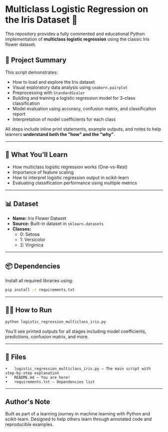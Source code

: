 # Multiclass Logistic Regression on the Iris Dataset 🌸

This repository provides a fully commented and educational Python implementation of **multiclass logistic regression** using the classic Iris flower dataset.

## 🚀 Project Summary

This script demonstrates:

- How to load and explore the Iris dataset
- Visual exploratory data analysis using `seaborn.pairplot`
- Preprocessing with `StandardScaler`
- Building and training a logistic regression model for 3-class classification
- Model evaluation using accuracy, confusion matrix, and classification report
- Interpretation of model coefficients for each class

All steps include inline print statements, example outputs, and notes to help learners **understand both the "how" and the "why"**.

---

## 🧠 What You’ll Learn

- How multiclass logistic regression works (One-vs-Rest)
- Importance of feature scaling
- How to interpret logistic regression output in scikit-learn
- Evaluating classification performance using multiple metrics

---

## 📊 Dataset

- **Name:** Iris Flower Dataset
- **Source:** Built-in dataset in `sklearn.datasets`
- **Classes:**
  - 0: Setosa
  - 1: Versicolor
  - 2: Virginica

---

## 📦 Dependencies

Install all required libraries using:

```bash
pip install -r requirements.txt
```

---

## 🏃‍♂️ How to Run

```bash
python logistic_regression_multiclass_iris.py
```

You’ll see printed outputs for all stages including model coefficients, predictions, confusion matrix, and more.

---

## 📁 Files
	•	logistic_regression_multiclass_iris.py – The main script with step-by-step explanation
	•	README.md – You are here!
	•	requirements.txt – Dependencies list

---

## Author's Note

Built as part of a learning journey in machine learning with Python and scikit-learn. Designed to help others learn through annotated code and reproducible examples.
